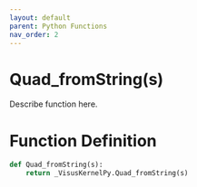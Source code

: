 ```yaml
---
layout: default
parent: Python Functions
nav_order: 2
---
```


# Quad_fromString(s)

Describe function here.

# Function Definition

```python
def Quad_fromString(s):
    return _VisusKernelPy.Quad_fromString(s)
```